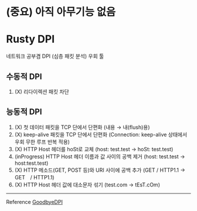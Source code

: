# (중요) 아직 아무기능 없음

# Rusty DPI
네트워크 공부겸 DPI (심층 패킷 분석) 우회 툴

## 수동적 DPI

1. (X) 리다이렉션 패킷 차단

## 능동적 DPI 

1. (X) 첫 데이터 패킷을 TCP 단에서 단편화 (내용 → 내(flush)용)
2. (X) keep-alive 패킷을 TCP 단에서 단편화 (Connection: keep-alive 상태에서 우회 무한 루프 반복 적용)
3. (X) HTTP Host 헤더를 hoSt로 교체 (host: test.test → hoSt: test.test)
4. (inProgress) HTTP Host 헤더 이름과 값 사이의 공백 제거 (host: test.test → host:test.test)
5. (X) HTTP 메소드(GET, POST 등)와 URI 사이에 공백 추가 (GET / HTTP1.1 → GET　/ HTTP1.1)
6. (X) HTTP Host 헤더 값에 대소문자 섞기 (test.com → tEsT.cOm)

---
Reference
[GoodbyeDPI](https://github.com/ValdikSS/GoodbyeDPI)
